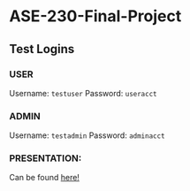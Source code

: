 # ASE-230-Final-Project
## Test Logins
### USER
Username: `testuser`
Password: `useracct`
### ADMIN
Username: `testadmin`
Password: `adminacct`

### PRESENTATION:
Can be found [here!](https://youtu.be/1q2vXMeaMPA?si=9MLBREwLhbfDFygc)
